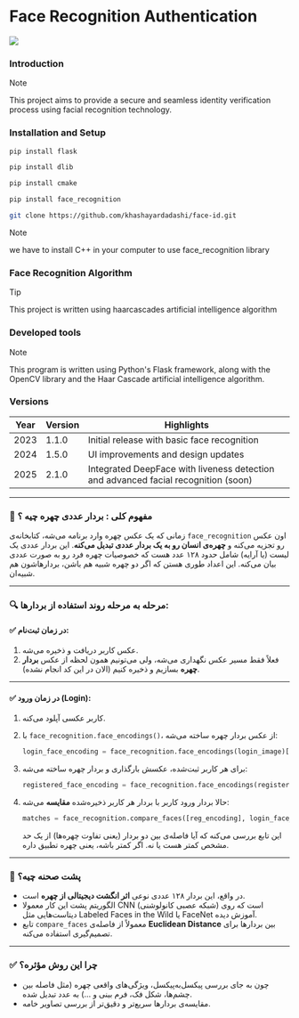 # Face Recognition Authentication

  <a href="https://skillicons.dev">
    <img src="https://skillicons.dev/icons?i=js,py,cpp,flask,cmake,git" />
  </a>

### Introduction
> [!NOTE]
> This project aims to provide a secure and seamless identity verification process using facial recognition technology.
### Installation and Setup
``` bash
pip install flask
```
``` bash
pip install dlib
```
```bash
pip install cmake
```
```bash
pip install face_recognition
```
```bash
git clone https://github.com/khashayardadashi/face-id.git
```

> [!NOTE]
> we have to install C++ in your computer to use face_recognition library

### Face Recognition Algorithm
> [!TIP]
> This project is written using haarcascades artificial intelligence algorithm

### Developed tools
> [!NOTE]
> This program is written using Python's Flask framework, along with the OpenCV library and the Haar Cascade artificial intelligence algorithm.

### Versions

| Year | Version | Highlights                                                                  |
| ---- | ------- | --------------------------------------------------------------------------- |
| 2023 | 1.1.0   | Initial release with basic face recognition                                 |
| 2024 | 1.5.0   | UI improvements and design updates                                          |
| 2025 | 2.1.0   | Integrated DeepFace with liveness detection and advanced facial recognition (soon) |


---

### 🧠 مفهوم کلی : بردار عددی چهره چیه ؟

زمانی که یک عکس چهره وارد برنامه می‌شه، کتابخانه‌ی `face_recognition` اون عکس رو تجزیه می‌کنه و **چهره‌ی انسان رو به یک بردار عددی تبدیل می‌کنه**.
این بردار عددی یک لیست (یا آرایه) شامل حدود ۱۲۸ عدد هست که خصوصیات چهره فرد رو به صورت عددی بیان می‌کنه. این اعداد طوری هستن که اگر دو چهره شبیه هم باشن، بردارهاشون هم شبیه‌ان.

---

### 🔍 مرحله به مرحله روند استفاده از بردارها:

#### ✅ در زمان **ثبت‌نام**:

1. عکس کاربر دریافت و ذخیره می‌شه.
2. فعلاً فقط مسیر عکس نگهداری می‌شه، ولی می‌تونیم همون لحظه از عکس **بردار چهره** بسازیم و ذخیره کنیم (الان در این کد انجام نشده).

---

#### ✅ در زمان **ورود (Login)**:

1. کاربر عکسی آپلود می‌کنه.

2. با `face_recognition.face_encodings()`، از عکس بردار چهره ساخته می‌شه:

   ```python
   login_face_encoding = face_recognition.face_encodings(login_image)[0]
   ```

3. برای هر کاربر ثبت‌شده، عکسش بارگذاری و بردار چهره ساخته می‌شه:

   ```python
   registered_face_encoding = face_recognition.face_encodings(registered_image)
   ```

4. حالا بردار ورود کاربر با بردار هر کاربر ذخیره‌شده **مقایسه** می‌شه:

   ```python
   matches = face_recognition.compare_faces([reg_encoding], login_face_encoding)
   ```

   این تابع بررسی می‌کنه که آیا فاصله‌ی بین دو بردار (یعنی تفاوت چهره‌ها) از یک حد مشخص کمتر هست یا نه. اگر کمتر باشه، یعنی چهره تطبیق داره.

---

### 📏 پشت صحنه چیه؟

* در واقع، این بردار ۱۲۸ عددی نوعی **اثر انگشت دیجیتالی از چهره** است.
* الگوریتم پشت این کار معمولا CNN (شبکه عصبی کانولوشنی) است که روی دیتاست‌هایی مثل Labeled Faces in the Wild یا FaceNet آموزش دیده.
* تابع `compare_faces` معمولاً از فاصله‌ی **Euclidean Distance** بین بردارها برای تصمیم‌گیری استفاده می‌کنه.

---

### ✅ چرا این روش مؤثره؟

* چون به جای بررسی پیکسل‌به‌پیکسل، ویژگی‌های واقعی چهره (مثل فاصله بین چشم‌ها، شکل فک، فرم بینی و ...) به عدد تبدیل شده‌.
* مقایسه‌ی بردارها سریع‌تر و دقیق‌تر از بررسی تصاویر خامه.


